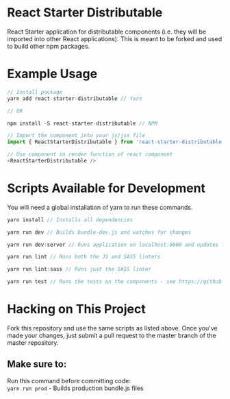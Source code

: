# React Starter Distributable  
React Starter application for distributable components (i.e. they will be imported into other React applications).
This is meant to be forked and used to build other npm packages.    

# Example Usage  
```javascript
// Install package
yarn add react-starter-distributable // Yarn

// OR

npm install -S react-starter-distributable // NPM

// Import the component into your js/jsx file
import { ReactStarterDistributable } from 'react-starter-distributable';

// Use component in render function of react component
<ReactStarterDistributable />
```


# Scripts Available for Development
You will need a global installation of yarn to run these commands.  

```javascript
yarn install // Installs all dependencies

yarn run dev // Builds bundle-dev.js and watches for changes

yarn run dev:server // Runs application on localhost:8080 and updates for changes in bundle-dev.js

yarn run lint // Runs both the JS and SASS linters

yarn run lint:sass // Runs just the SASS linter

yarn run test // Runs the tests on the components - see https://github.com/producthunt/chai-enzyme for available chai-enzyme test assertions
```


# Hacking on This Project  
Fork this repository and use the same scripts as listed above. Once you've made your changes, just submit
a pull request to the master branch of the master repository.

## Make sure to:  
Run this command before committing code:  
`yarn run prod` - Builds production bundle.js files  
